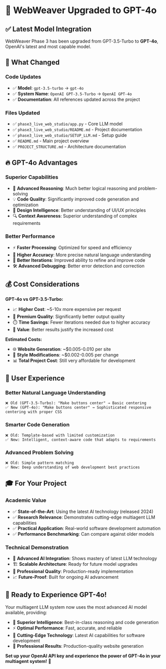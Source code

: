 # 🚀 WebWeaver Upgraded to GPT-4o

## ✅ **Latest Model Integration**

WebWeaver Phase 3 has been upgraded from GPT-3.5-Turbo to **GPT-4o**, OpenAI's latest and most capable model.

## 🎯 **What Changed**

### Code Updates
- ✅ **Model**: `gpt-3.5-turbo` → `gpt-4o`
- ✅ **System Name**: `OpenAI GPT-3.5-Turbo` → `OpenAI GPT-4o`
- ✅ **Documentation**: All references updated across the project

### Files Updated
- ✅ `phase3_live_web_studio/app.py` - Core LLM model
- ✅ `phase3_live_web_studio/README.md` - Project documentation  
- ✅ `phase3_live_web_studio/SETUP_LLM.md` - Setup guide
- ✅ `README.md` - Main project overview
- ✅ `PROJECT_STRUCTURE.md` - Architecture documentation

## 🔥 **GPT-4o Advantages**

### Superior Capabilities
- 🧠 **Advanced Reasoning**: Much better logical reasoning and problem-solving
- 💡 **Code Quality**: Significantly improved code generation and optimization
- 🎨 **Design Intelligence**: Better understanding of UI/UX principles
- 🔍 **Context Awareness**: Superior understanding of complex requirements

### Better Performance
- ⚡ **Faster Processing**: Optimized for speed and efficiency
- 🎯 **Higher Accuracy**: More precise natural language understanding
- 🔄 **Better Iterations**: Improved ability to refine and improve code
- 🛠️ **Advanced Debugging**: Better error detection and correction

## 💰 **Cost Considerations**

**GPT-4o vs GPT-3.5-Turbo:**
- 📈 **Higher Cost**: ~5-10x more expensive per request
- 💎 **Premium Quality**: Significantly better output quality
- ⏱️ **Time Savings**: Fewer iterations needed due to higher accuracy
- 🎯 **Value**: Better results justify the increased cost

**Estimated Costs:**
- 🌐 **Website Generation**: ~$0.005-0.010 per site
- 🎨 **Style Modifications**: ~$0.002-0.005 per change
- 📊 **Total Project Cost**: Still very affordable for development

## 🚀 **User Experience**

### Better Natural Language Understanding
```
❌ Old (GPT-3.5-Turbo): "Make buttons center" → Basic centering
✅ New (GPT-4o): "Make buttons center" → Sophisticated responsive centering with proper CSS
```

### Smarter Code Generation
```
❌ Old: Template-based with limited customization
✅ New: Intelligent, context-aware code that adapts to requirements
```

### Advanced Problem Solving
```
❌ Old: Simple pattern matching
✅ New: Deep understanding of web development best practices
```

## 🎓 **For Your Project**

### Academic Value
- ✅ **State-of-the-Art**: Using the latest AI technology (released 2024)
- ✅ **Research Relevance**: Demonstrates cutting-edge multiagent LLM capabilities
- ✅ **Practical Application**: Real-world software development automation
- ✅ **Performance Benchmarking**: Can compare against older models

### Technical Demonstration
- 🔬 **Advanced AI Integration**: Shows mastery of latest LLM technology
- 🏗️ **Scalable Architecture**: Ready for future model upgrades
- 🎯 **Professional Quality**: Production-ready implementation
- 📈 **Future-Proof**: Built for ongoing AI advancement

## 🎉 **Ready to Experience GPT-4o!**

Your multiagent LLM system now uses the most advanced AI model available, providing:
- 🧠 **Superior Intelligence**: Best-in-class reasoning and code generation
- ⚡ **Optimal Performance**: Fast, accurate, and reliable
- 🚀 **Cutting-Edge Technology**: Latest AI capabilities for software development
- 🎯 **Professional Results**: Production-quality website generation

**Set up your OpenAI API key and experience the power of GPT-4o in your multiagent system!** 💪 